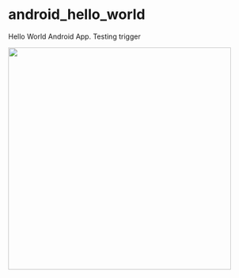 android_hello_world
===================

Hello World Android App. Testing trigger

<img src="http://i.imgur.com/dio0DXF.png" width="450" />
